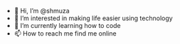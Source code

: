 - 👋 Hi, I’m @shmuza
- 👀 I’m interested in making life easier using technology
- 🌱 I’m currently learning how to code
- 📫 How to reach me find me online

<!---
shmuza/shmuza is a ✨ special ✨ repository because its `README.md` (this file) appears on your GitHub profile.
You can click the Preview link to take a look at your changes.
--->
